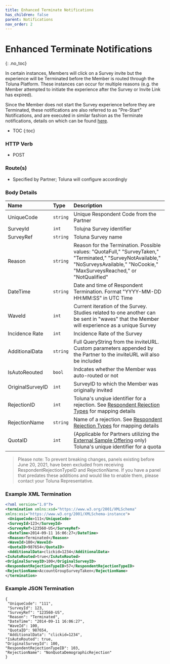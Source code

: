 ```yaml
---
title: Enhanced Terminate Notifications
has_children: false
parent: Notifications
nav_order: 2
---
```



# Enhanced Terminate Notifications
{: .no_toc}

In certain instances, Members will click on a Survey invite but the experience will be Terminated before the Member is routed through the Toluna Platform. These instances can occur for multiple reasons (e.g. the Member attempted to initiate the experience after the Survey or Invite Link has expired). 

Since the Member does not start the Survey experience before they are Terminated, these notifications are also referred to as "Pre-Start" Notifications, and are executed in similar fashion as the Terminate notifications, details on which can be found [here](/notifications/memberstatus.html#terminates).

* TOC
{:toc}


### HTTP Verb

- POST

### Route(s)

- Specified by Partner; Toluna will configure accordingly

### Body Details

| Name | Type | Description |
| :--- | :--- | :--- |
| UniqueCode | ```string``` | Unique Respondent Code from the Partner |
| SurveyId | ```int``` | Tolujna Survey identifier |
| SurveyRef | ```string``` | Toluna Survey name |
| Reason | ```string``` | Reason for the Termination. Possible values: "QuotaFull," "SurveyTaken," "Terminated," "SurveyNotAvailable," "NoSurveysAvailable," "NoCookie," "MaxSurveysReached," or "NotQualified" |
| DateTime | ```string``` | Date and time of Respondent Termination. Format "YYYY-MM-DD HH:MM:SS" in UTC Time |
| WaveId | ```int``` | Current iteration of the Survey. Studies related to one another can be sent in "waves" that the Member will experience as a unique Survey |
| Incidence Rate | ```int``` | Incidence Rate of the Survey |
| AdditionalData | ```string``` | Full QueryString from the inviteURL. Custom parameters appended by the Partner to the inviteURL will also be included |
| IsAutoReouted | ```bool``` | Indcates whether the Member was auto-routed or not |
| OriginalSurveyID | ```int``` | SurveyID to which the Member was originally invited |
| RejectionID | ```int``` | Toluna's unqiue identifier for a rejection. See [Respondent Rejection Types](/mapping/referencedataapi/rejectiontypes.html) for mapping details |
| RejectionName | ```string``` | Name of a rejection. See [Respondent Rejection Types](/mapping/referencedataapi/rejectiontypes.html) for mapping details |
| QuotaID | ```int``` | (Applicable for Partners utilizing the [External Sample Offering](/externalsample/) only) Toluna's unique identifier for a quota |

> Please note: To prevent breaking changes, panels existing before June 20, 2021, have been excluded from receiving RespondentRejectionTypeID and RejectionName. If you have a panel that predates these additions and would like to enable them, please contact your Toluna Representative.

### Example XML Termination
```xml
<?xml version="1.0"?>
<termination xmlns:xsd="https://www.w3.org/2001/XMLSchema"
xmlns:xsi="https://www.w3.org/2001/XMLSchema-instance">
 <UniqueCode>111</UniqueCode>
 <SurveyId>123</SurveyId>
 <SurveyRef>123560-US</SurveyRef>
 <DateTime>2014-09-11 16:06:27</DateTime>
 <Reason>Terminated</Reason>
 <WaveId>100</WaveId>
 <QuotaID>987654</QuotaID>
 <AdditionalData>clickid=1234</AdditionalData>
<IsAutoRouted>true</IsAutoRouted>
<OriginalSurveyID>100</OriginalSurveyID>
<RespondentRejectionTypeID>57</RespondentRejectionTypeID>
<RejectionName>AccountGroupSurveyTaken</RejectionName>
</termination>
```

### Example JSON Termination
```plaintext
{
 "UniqueCode": "111",
 "SurveyId": 123,
 "SurveyRef": "123560-US",
 "Reason": "Terminated",
 "DateTime": "2014-09-11 16:06:27",
 "WaveId": 100,
 "QuotaID": 987654,
 "AdditionalData": "clickid=1234",
"IsAutoRouted": true,
"OriginalSurveyId": 100,
"RespondentRejectionTypeID": 103,
"RejectionName": "NonQuotaDemographicRejection"
}
```


